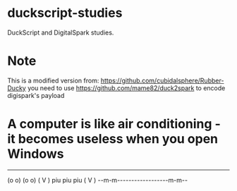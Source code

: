 # duckscript-studies
DuckScript and DigitalSpark studies.

# Note
This is a modified version from: https://github.com/cubidalsphere/Rubber-Ducky
you need to use https://github.com/mame82/duck2spark to encode digispark's payload

# A computer is like air conditioning - it becomes useless when you open Windows

  ___                  ___  
 (o o)                (o o) 
(  V  ) piu piu piu  (  V  )
--m-m------------------m-m--
